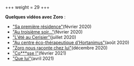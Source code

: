 +++
weight = 29
+++

**Quelques vidéos avec Zoro** :   

<ul>
	<li><a href="https://tube.aquilenet.fr/videos/watch/f802611c-fb14-4ccc-9117-5065be60e44a" target="_blank">"Sa première résidence"</a>(février 2020)</li>
	<li><a href="https://tube.aquilenet.fr/videos/watch/d7e8817b-ef9d-44af-9d56-0d34b5e808a2" target="_blank">"Au troisième soir..."</a>(février 2020)</li>
	<li><a href="https://tube.aquilenet.fr/videos/watch/0d4abe86-3cd0-4ae7-9852-845351c1e943" target="_blank">"L'été au Cerisier"</a>(juillet 2020)</li>
	<li><a href="https://vimeo.com/551365248" target="_blank">"Au centre éco-thérapeutique d'Hortanimus"</a>(août 2020)</li>
	<li><a href="https://vimeo.com/451220817" target="_blank">"Zoro nous raconte chez lui"</a>(décembre 2020)</li>
	<li><a href="https://vimeo.com/393983256" target="_blank">"Co***sse !"</a>(février 2021)</li>
	<li><a href="https://vimeo.com/425954541" target="_blank">"Que lui"</a>(avril 2021)</li>
</ul>








